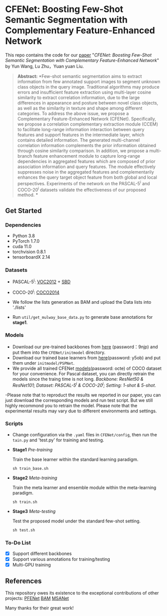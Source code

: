 # CFENet: Boosting Few-Shot Semantic Segmentation with Complementary Feature-Enhanced Network

This repo contains the code for our  [paper](https://ieeexplore.ieee.org/document/10336516) "*CFENet: Boosting Few-Shot Semantic Segmentation with Complementary Feature-Enhanced Network*" by Yun Wang, Lu Zhu，Yuan yuan Liu. 

> **Abstract:** *Few-shot semantic segmentation aims to extract information from few annotated support images to segment unknown class objects in the query image. Traditional algorithms may produce errors and insufficient feature extraction using multi-layer cosine similarity to extract correlation information, due to the large differences in appearance and posture between novel class objects, as well as the similarity in texture and shape among different categories. To address the above issue, we propose a Complementary Feature-Enhanced Network (CFENet). Specifically, we propose a correlation complementary extraction module (CCEM) to facilitate long-range information interaction between query features and support features in the intermediate layer, which contains detailed information. The generated multi-channel correlation information complements the prior information obtained through cosine similarity comparison. In addition, we propose a multi-branch feature enhancement module to capture long-range dependencies in aggregated features which are composed of prior association information and query features. The module effectively suppresses noise in the aggregated features and complementarily enhances the query target object feature from both global and local perspectives. Experiments of the network on the PASCAL-5<sup>i</sup> and COCO-20<sup>i</sup> datasets validate the effectiveness of our proposed method. *


## Get Started 
### Dependencies

- Python 3.8
- PyTorch 1.7.0
- cuda 11.0
- torchvision 0.8.1
- tensorboardX 2.14

### Datasets

- PASCAL-5<sup>i</sup>:  [VOC2012](http://host.robots.ox.ac.uk/pascal/VOC/voc2012/) + [SBD](http://home.bharathh.info/pubs/codes/SBD/download.html)

- COCO-20<sup>i</sup>:  [COCO2014](https://cocodataset.org/#download)

- We follow the lists generation as BAM and upload the Data lists into './lists'
- Run `util/get_mulway_base_data.py` to generate base annotations for **stage1**.

### Models

- Download our pre-trained backbones from [here](https://pan.baidu.com/s/1IIA52GjxHrsgghpPeDYjvQ?pwd=9njp) (password：9njp) and put them into the `CFENet/initmodel` directory. 
- Download our trained base learners from [here](https://pan.baidu.com/s/1MACa5yf2dL53pzOwf08D6Q?pwd=y5ob)(password: y5ob) and put them under `initmodel/PSPNet`. 
- We provide all trained CFENet [models](https://pan.baidu.com/s/1WPK6EoS2sfnZkWsbb7bIrw?pwd=octe)(password: octe) of COCO dataset for your convenience. For Pascal dataset, you can directly retrain the models since the traing time is not long. _Backbone: ResNet50 & ResNet101; Dataset: PASCAL-5<sup>i</sup> & COCO-20<sup>i</sup>; Setting: 1-shot & 5-shot_.

-Please note that to reproduct the results we reported in our paper, you can just download the corresponding models and run test script. But we still highly recommond you to retrain the model. Please note that the experimental results may vary due to different environments and settings. 

### Scripts

- Change configuration via the `.yaml` files in `CFENet/config`, then run the `tain.py` and 'test.py' for training and testing.

- **Stage1** *Pre-training*
  
  Train the base learner within the standard learning paradigm.
  
  ```
  sh train_base.sh
  ```

- **Stage2** *Meta-training*
  
  Train the meta learner and ensemble module within the meta-learning paradigm. 
  
  ```
  sh train.sh
  ```

- **Stage3** *Meta-testing*
  
  Test the proposed model under the standard few-shot setting. 
  
  ```
  sh test.sh
  ```


### To-Do List

- [x] Support different backbones
- [x] Support various annotations for training/testing
- [x] Multi-GPU training

## References

This repository owes its existence to the exceptional contributions of other projects:
[PFENet](https://github.com/dvlab-research/PFENet)
[BAM](https://github.com/chunbolang/BAM)
[MSANet](https://github.com/AIVResearch/MSANet)

Many thanks for their great work!
